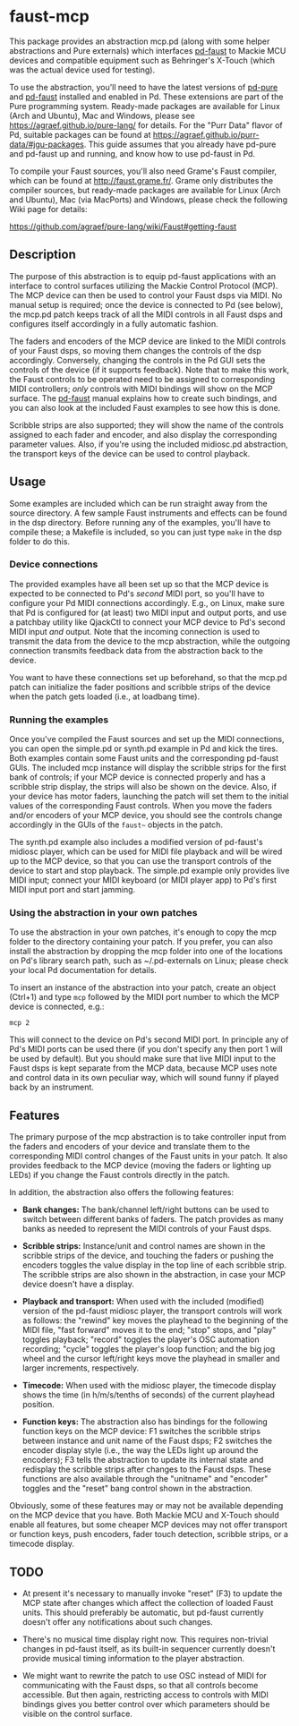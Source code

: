 
# faust-mcp

This package provides an abstraction mcp.pd (along with some helper abstractions and Pure externals) which interfaces [pd-faust][] to Mackie MCU devices and compatible equipment such as Behringer's X-Touch (which was the actual device used for testing).

To use the abstraction, you'll need to have the latest versions of [pd-pure][] and [pd-faust][] installed and enabled in Pd. These extensions are part of the Pure programming system. Ready-made packages are available for Linux (Arch and Ubuntu), Mac and Windows, please see https://agraef.github.io/pure-lang/ for details. For the "Purr Data" flavor of Pd, suitable packages can be found at https://agraef.github.io/purr-data/#jgu-packages. This guide assumes that you already have pd-pure and pd-faust up and running, and know how to use pd-faust in Pd.

[pd-faust]: https://agraef.github.io/pure-docs/pd-faust.html
[pd-pure]: https://agraef.github.io/pure-docs/pd-pure.html

To compile your Faust sources, you'll also need Grame's Faust compiler, which can be found at http://faust.grame.fr/. Grame only distributes the compiler sources, but ready-made packages are available for Linux (Arch and Ubuntu), Mac (via MacPorts) and Windows, please check the following Wiki page for details:

https://github.com/agraef/pure-lang/wiki/Faust#getting-faust

## Description

The purpose of this abstraction is to equip pd-faust applications with an interface to control surfaces utilizing the Mackie Control Protocol (MCP). The MCP device can then be used to control your Faust dsps via MIDI. No manual setup is required; once the device is connected to Pd (see below), the mcp.pd patch keeps track of all the MIDI controls in all Faust dsps and configures itself accordingly in a fully automatic fashion.

The faders and encoders of the MCP device are linked to the MIDI controls of your Faust dsps, so moving them changes the controls of the dsp accordingly. Conversely, changing the controls in the Pd GUI sets the controls of the device (if it supports feedback). Note that to make this work, the Faust controls to be operated need to be assigned to corresponding MIDI controllers; *only* controls with MIDI bindings will show on the MCP surface. The [pd-faust][] manual explains how to create such bindings, and you can also look at the included Faust examples to see how this is done.

Scribble strips are also supported; they will show the name of the controls assigned to each fader and encoder, and also display the corresponding parameter values. Also, if you're using the included midiosc.pd abstraction, the transport keys of the device can be used to control playback.

## Usage

Some examples are included which can be run straight away from the source directory. A few sample Faust instruments and effects can be found in the dsp directory. Before running any of the examples, you'll have to compile these; a Makefile is included, so you can just type `make` in the dsp folder to do this.

### Device connections

The provided examples have all been set up so that the MCP device is expected to be connected to Pd's *second* MIDI port, so you'll have to configure your Pd MIDI connections accordingly. E.g., on Linux, make sure that Pd is configured for (at least) two MIDI input and output ports, and use a patchbay utility like QjackCtl to connect your MCP device to Pd's second MIDI input *and* output. Note that the incoming connection is used to transmit the data from the device to the mcp abstraction, while the outgoing connection transmits feedback data from the abstraction back to the device.

You want to have these connections set up beforehand, so that the mcp.pd patch can initialize the fader positions and scribble strips of the device when the patch gets loaded (i.e., at loadbang time).

### Running the examples

Once you've compiled the Faust sources and set up the MIDI connections, you can open the simple.pd or synth.pd example in Pd and kick the tires. Both examples contain some Faust units and the corresponding pd-faust GUIs. The included mcp instance will display the scribble strips for the first bank of controls; if your MCP device is connected properly and has a scribble strip display, the strips will also be shown on the device. Also, if your device has motor faders, launching the patch will set them to the initial values of the corresponding Faust controls. When you move the faders and/or encoders of your MCP device, you should see the controls change accordingly in the GUIs of the `faust~` objects in the patch.

The synth.pd example also includes a modified version of pd-faust's midiosc player, which can be used for MIDI file playback and will be wired up to the MCP device, so that you can use the transport controls of the device to start and stop playback. The simple.pd example only provides live MIDI input; connect your MIDI keyboard (or MIDI player app) to Pd's first MIDI input port and start jamming.

### Using the abstraction in your own patches

To use the abstraction in your own patches, it's enough to copy the mcp folder to the directory containing your patch. If you prefer, you can also install the abstraction by dropping the mcp folder into one of the locations on Pd's library search path, such as ~/.pd-externals on Linux; please check your local Pd documentation for details.

To insert an instance of the abstraction into your patch, create an object (Ctrl+1) and type `mcp` followed by the MIDI port number to which the MCP device is connected, e.g.:

    mcp 2

This will connect to the device on Pd's second MIDI port. In principle any of Pd's MIDI ports can be used there (if you don't specify any then port 1 will be used by default). But you should make sure that live MIDI input to the Faust dsps is kept separate from the MCP data, because MCP uses note and control data in its own peculiar way, which will sound funny if played back by an instrument.

## Features

The primary purpose of the mcp abstraction is to take controller input from the faders and encoders of your device and translate them to the corresponding MIDI control changes of the Faust units in your patch. It also provides feedback to the MCP device (moving the faders or lighting up LEDs) if you change the Faust controls directly in the patch.

In addition, the abstraction also offers the following features:

- **Bank changes:** The bank/channel left/right buttons can be used to switch between different banks of faders. The patch provides as many banks as needed to represent the MIDI controls of your Faust dsps.

- **Scribble strips:** Instance/unit and control names are shown in the scribble strips of the device, and touching the faders or pushing the encoders toggles the value display in the top line of each scribble strip. The scribble strips are also shown in the abstraction, in case your MCP device doesn't have a display.

- **Playback and transport:** When used with the included (modified) version of the pd-faust midiosc player, the transport controls will work as follows: the "rewind" key moves the playhead to the beginning of the MIDI file, "fast forward" moves it to the end; "stop" stops, and "play" toggles playback; "record" toggles the player's OSC automation recording; "cycle" toggles the player's loop function; and the big jog wheel and the cursor left/right keys move the playhead in smaller and larger increments, respectively.

- **Timecode:** When used with the midiosc player, the timecode display shows the time (in h/m/s/tenths of seconds) of the current playhead position.

- **Function keys:** The abstraction also has bindings for the following function keys on the MCP device: F1 switches the scribble strips between instance and unit name of the Faust dsps; F2 switches the encoder display style (i.e., the way the LEDs light up around the encoders); F3 tells the abstraction to update its internal state and redisplay the scribble strips after changes to the Faust dsps. These functions are also available through the "unitname" and "encoder" toggles and the "reset" bang control shown in the abstraction.

Obviously, some of these features may or may not be available depending on the MCP device that you have. Both Mackie MCU and X-Touch should enable all features, but some cheaper MCP devices may not offer transport or function keys, push encoders, fader touch detection, scribble strips, or a timecode display.

## TODO

- At present it's necessary to manually invoke "reset" (F3) to update the MCP state after changes which affect the collection of loaded Faust units. This should preferably be automatic, but pd-faust currently doesn't offer any notifications about such changes.

- There's no musical time display right now. This requires non-trivial changes in pd-faust itself, as its built-in sequencer currently doesn't provide musical timing information to the player abstraction.

- We might want to rewrite the patch to use OSC instead of MIDI for communicating with the Faust dsps, so that all controls become accessible. But then again, restricting access to controls with MIDI bindings gives you better control over which parameters should be visible on the control surface.
